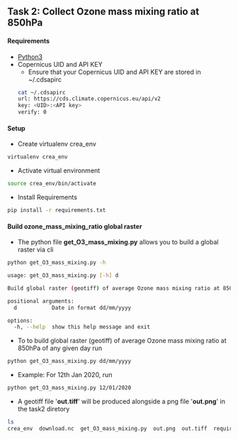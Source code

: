 ## Task 2: Collect Ozone mass mixing ratio at 850hPa

#### Requirements
- [Python3](https://www.python.org/downloads/)
- Copernicus UID and API KEY
	- Ensure that your Copernicus UID and API KEY are stored in  ~/.cdsapirc
	```bash
	cat ~/.cdsapirc
	url: https://cds.climate.copernicus.eu/api/v2
	key: <UID>:<API key>
	verify: 0
	```
#### Setup 
-  Create virtualenv crea_env
```bash
virtualenv crea_env
```
- Activate virtual environment
```bash
source crea_env/bin/activate
```
- Install Requirements 
```bash
pip install -r requirements.txt 
```
#### Build ozone_mass_mixing_ratio global raster

- The python file __get_O3_mass_mixing.py__ allows you to build a global raster via cli

```bash
python get_O3_mass_mixing.py -h

usage: get_O3_mass_mixing.py [-h] d

Build global raster (geotiff) of average Ozone mass mixing ratio at 850hPa of any given day

positional arguments:
  d           Date in format dd/mm/yyyy

options:
  -h, --help  show this help message and exit

```
- To to build global raster (geotiff) of average Ozone mass mixing ratio at 850hPa of any given day run
```bash
python get_O3_mass_mixing.py dd/mm/yyyy 
```
- Example: For 12th Jan 2020, run
```bash
python get_O3_mass_mixing.py 12/01/2020 
```
- A geotiff file '__out.tiff__' will be produced alongside a png file '__out.png__'  in the task2 diretory
```bash
ls
crea_env  download.nc  get_O3_mass_mixing.py  out.png  out.tiff  requirements.txt
```